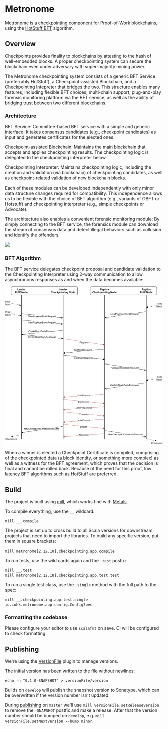 # Metronome

Metronome is a checkpointing component for Proof-of-Work blockchains, using the [HotStuff BFT](https://arxiv.org/pdf/1803.05069.pdf) algorithm.

## Overview
Checkpoints provides finality to blockchains by attesting to the hash of well-embedded blocks. A proper checkpointing system can secure the blockchain even under adversary with super-majority mining power.

The Metronome checkpointing system consists of a generic BFT Service (preferrably HotStuff), a Checkpoint-assisted Blockchain, and a Checkpointing Intepreter that bridges the two. This structure enables many features, including flexible BFT choices, multi-chain support, plug-and-play forensic monitoring platform via the BFT service, as well as the ability of bridging trust between two different blockchains.

### Architecture

BFT Service: Committee-based BFT service with a simple and generic interface: It takes consensus candidates (e.g., checkpoint candidates) as input and generates certificates for the elected ones.

Checkpoint-assisted Blockchain: Maintains the main blockchain that accepts and applies checkpointing results. The checkpointing logic is delegated to the checkpointing interpreter below.

Checkpointing Interpreter: Maintains checkpointing logic, including the creation and validation (via blockchain) of checkpointing candidates, as well as checkpoint-related validation of new blockchain blocks.

Each of these modules can be developed independently with only minor data structure changes required for compatibility. This independence allows us to be flexible with the choice of BFT algorithm (e.g., variants of OBFT or Hotstuff) and checkpointing interpreter (e.g., simple checkpoints or Advocate).

The architecture also enables a convenient forensic monitoring module: By simply connecting to the BFT service, the forensics module can download the stream of consensus data and detect illegal behaviors such as collusion and identify the offenders.

![](docs/architecture.png)

### BFT Algorithm

The BFT service delegates checkpoint proposal and candidate validation to the Checkpointing Interpreter using 2-way communication to allow asynchronous responses as and when the data becomes available:

![](docs/master-based.png)

When a winner is elected a Checkpoint Certificate is compiled, comprising of the checkpointed data (a block identity, or something more complex) as well as a witness for the BFT agreement, which proves that the decision is final and cannot be rolled back. Because of the need for this proof, low latency BFT algorithms such as HotStuff are preferred.


## Build

The project is built using [mill](https://github.com/com-lihaoyi/mill), which works fine with [Metals](https://scalameta.org/metals/docs/build-tools/mill.html).

To compile everything, use the `__` wildcard:

```console
mill __.compile
```

The project is set up to cross build to all Scala versions for downstream projects that need to import the libraries. To build any specific version, put them in square brackets:

```console
mill metronome[2.12.10].checkpointing.app.compile
```

To run tests, use the wild cards again and the `.test` postix:

```console
mill __.test
mill metronome[2.12.10].checkpointing.app.test.test
```

To run a single test class, use the `.single` method with the full path to the spec:

```console
mill __.checkpointing.app.test.single io.iohk.metronome.app.config.ConfigSpec
```

### Formatting the codebase

Please configure your editor to use `scalafmt` on save. CI will be configured to check formatting.


## Publishing

We're using the [VersionFile](https://com-lihaoyi.github.io/mill/page/contrib-modules.html#version-file) plugin to manage versions.

The initial version has been written to the file without newlines:
```console
echo -n "0.1.0-SNAPSHOT" > versionFile/version
```

Builds on `develop` will publish the snapshot version to Sonatype, which can be overwritten if the version number isn't updated.

During [publishing](https://com-lihaoyi.github.io/mill/page/common-project-layouts.html#publishing) on `master` we'll use `mill versionFile.setReleaseVersion` to remove the `-SNAPSHOT` postfix and make a release. After that the version number should be bumped on `develop`, e.g. `mill versionFile.setNextVersion --bump minor`.
